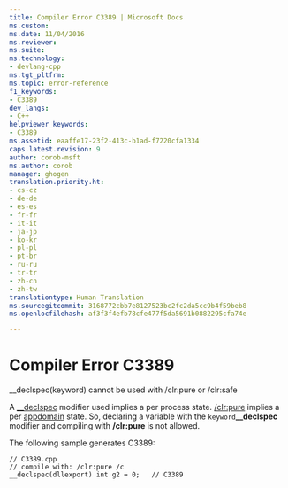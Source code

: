 ```yaml
---
title: Compiler Error C3389 | Microsoft Docs
ms.custom: 
ms.date: 11/04/2016
ms.reviewer: 
ms.suite: 
ms.technology:
- devlang-cpp
ms.tgt_pltfrm: 
ms.topic: error-reference
f1_keywords:
- C3389
dev_langs:
- C++
helpviewer_keywords:
- C3389
ms.assetid: eaaffe17-23f2-413c-b1ad-f7220cfa1334
caps.latest.revision: 9
author: corob-msft
ms.author: corob
manager: ghogen
translation.priority.ht:
- cs-cz
- de-de
- es-es
- fr-fr
- it-it
- ja-jp
- ko-kr
- pl-pl
- pt-br
- ru-ru
- tr-tr
- zh-cn
- zh-tw
translationtype: Human Translation
ms.sourcegitcommit: 3168772cbb7e8127523bc2fc2da5cc9b4f59beb8
ms.openlocfilehash: af3f3f4efb78cfe477f5da5691b0882295cfa74e

---
```

# Compiler Error C3389
__declspec(keyword) cannot be used with /clr:pure or /clr:safe  
  
 A [__declspec](../../cpp/declspec.md) modifier used implies a per process state.  [/clr:pure](../../build/reference/clr-common-language-runtime-compilation.md) implies a per [appdomain](../../cpp/appdomain.md) state.  So, declaring a variable with the `keyword`**__declspec** modifier and compiling with **/clr:pure** is not allowed.  
  
 The following sample generates C3389:  
  
```  
// C3389.cpp  
// compile with: /clr:pure /c  
__declspec(dllexport) int g2 = 0;   // C3389  
```


<!--HONumber=Jan17_HO2-->


